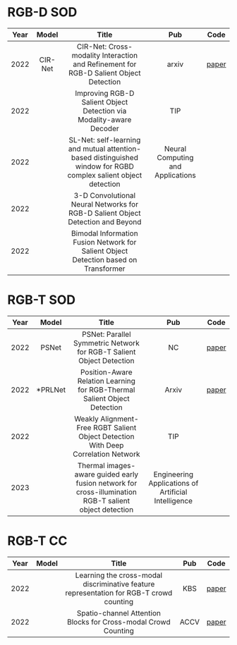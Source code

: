 # RGB-D SOD
**Year** |**Model** |**Title** |**Pub**| **Code** 
:--: | :--: | :--: | :--: | :--: 
2022| CIR-Net |CIR-Net: Cross-modality Interaction and Refinement for RGB-D Salient Object Detection |arxiv | [paper](https://arxiv.org/pdf/2210.02843.pdf)
2022|   |Improving RGB-D Salient Object Detection via Modality-aware Decoder  |TIP| 
2022|   |SL-Net: self-learning and mutual attention-based distinguished window for RGBD complex salient object detection  |Neural Computing and Applications| 
2022|   |3-D Convolutional Neural Networks for RGB-D Salient Object Detection and Beyond  | | 
2022|   |Bimodal Information Fusion Network for Salient Object Detection based on Transformer  | | 





# RGB-T SOD
**Year** |**Model** |**Title** |**Pub**| **Code** 
:--: | :--: | :--: | :--: | :--: 
2022| PSNet |PSNet: Parallel Symmetric Network for RGB-T Salient Object Detection |NC | [paper](https://doi.org/10.1016/j.neucom.2022.09.052)
2022| *PRLNet |Position-Aware Relation Learning for RGB-Thermal Salient Object Detection|Arxiv| [paper](https://arxiv.org/pdf/2209.10158.pdf)
2022 |  |Weakly Alignment-Free RGBT Salient Object Detection With Deep Correlation Network|TIP|
2023 |  |Thermal images-aware guided early fusion network for cross-illumination RGB-T salient object detection|Engineering Applications of Artificial Intelligence|



# RGB-T CC
**Year** |**Model** |**Title** |**Pub**| **Code** 
:--: | :--: | :--: | :--: | :--: 
2022|   |Learning the cross-modal discriminative feature representation for RGB-T crowd counting |KBS| [paper](https://doi.org/10.1016/j.knosys.2022.109944)
2022|   |Spatio-channel Attention Blocks for Cross-modal Crowd Counting|ACCV| [paper](https://openaccess.thecvf.com/content/ACCV2022/papers/Zhang_Spatio-channel_Attention_Blocks_for_Cross-modal_Crowd_Counting_ACCV_2022_paper.pdf)

